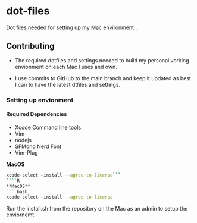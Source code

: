 # dot-files
Dot files needed for setting up my Mac environment..

## Contributing
* The required dotfiles and settings needed to build my personal vorking envionment on each Mac I uses and own.

* I use commits to GitHub to the main branch and keep it updated as best I can to have the latest dtfiles and settings.

### Setting up envionment

#### Required Dependencies

* Xcode Command line tools.
* Vim
* nodejs
* SFMono Nerd Font
* Vim-Plug

**MacOS**
``` bash
xcode-select —install --agree-to-license```
````R
**MacOS**
``` bash
xcode-select —install --agree-to-license
```

Run the install.sh from the repository on the Mac as an admin to setup the enviornemt.
